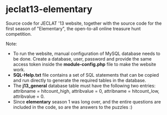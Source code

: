 jeclat13-elementary
===================

Source code for JECLAT '13 website, together with the source code for the first season of "Elementary", the open-to-all online treasure hunt competition.

Note:
* To run the website, manual configuration of MySQL database needs to be done. Create a database, user, password and provide the same access token inside the **module-config.php** file to make the website work.
* **SQL-Help.txt** file contains a set of SQL statements that can be copied and run directly to generate the required tables in the database.
* The **j13_general** database table must have the following two entries:
	attribname = hitcount_high, attribvalue = 0,
	attribname = hitcount_low, attribvalue = 0.
* Since **elementary** season 1 was long over, and the entire questions are included in the code, so are the answers to the puzzles :)


